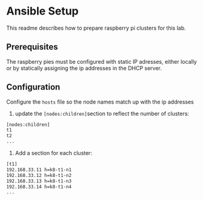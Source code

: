 # Ansible Setup

This readme describes how to prepare raspberry pi clusters for this lab.

## Prerequisites

The raspberry pies must be configured with static IP adresses, either locally or by statically assigning the ip addresses in the DHCP server.

## Configuration

Configure the `hosts` file so the node names match up with the ip addresses

1. update the `[nodes:children]`section to reflect the number of clusters:

```sh
[nodes:children]
t1
t2
...
```

1. Add a section for each cluster:

```sh
[t1]
192.168.33.11 h=k8-t1-n1
192.168.33.12 h=k8-t1-n2
192.168.33.13 h=k8-t1-n3
192.168.33.14 h=k8-t1-n4
...
```

